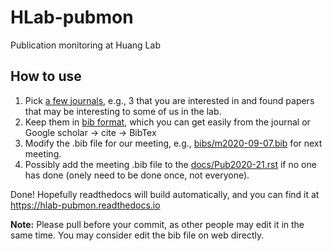 # HLab-pubmon
Publication monitoring at Huang Lab


## How to use
1. Pick [a few journals](https://hlab-pubmon.readthedocs.io/en/latest/#journal-list), 
   e.g., 3 that you are interested in and found papers that may be interesting 
   to some of us in the lab.
2. Keep them in [bib format](https://en.wikipedia.org/wiki/BibTeX), which you 
   can get easily from the journal or Google scholar -> cite -> BibTex
3. Modify the .bib file for our meeting, e.g., [bibs/m2020-09-07.bib](https://github.com/StatBiomed/HLab-pubmon/tree/master/bibs/m2020-09-07.bib) for next
   meeting.
4. Possibly add the meeting .bib file to the [docs/Pub2020-21.rst](https://github.com/StatBiomed/HLab-pubmon/tree/master/docs/Pub2020-21.rst) if no one has done 
   (onely need to be done once, not everyone).

Done! Hopefully readthedocs will build automatically, and you can find it at https://hlab-pubmon.readthedocs.io


**Note:** Please pull before your commit, as other people may edit it in the same
time. You may consider edit the bib file on web directly.
